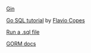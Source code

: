 [Gin](https://github.com/gin-gonic/gin)

[Go SQL tutorial](https://flaviocopes.com/golang-sql-database/) by [Flavio Copes](https://twitter.com/flaviocopes)

[Run a .sql file](https://www.quora.com/How-can-I-run-SQL-file-in-Ubuntu)

[GORM docs](http://gorm.io/docs/index.html)
